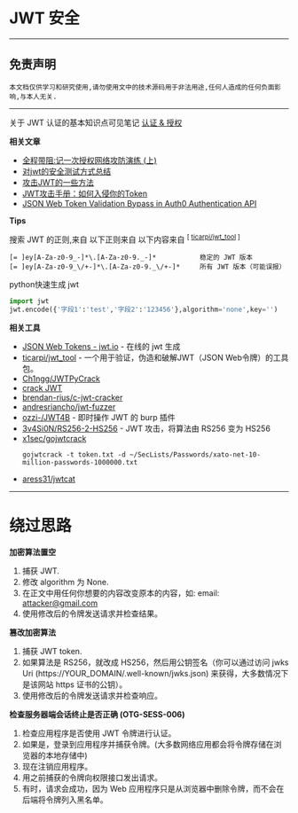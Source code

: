 # JWT 安全

---

## 免责声明

`本文档仅供学习和研究使用,请勿使用文中的技术源码用于非法用途,任何人造成的任何负面影响,与本人无关.`

---

关于 JWT 认证的基本知识点可见笔记 [认证 & 授权](../../../../Develop/Web/笔记/认证&授权.md#JWT)

**相关文章**
- [全程带阻:记一次授权网络攻防演练 (上) ](https://www.freebuf.com/vuls/211842.html)
- [对jwt的安全测试方式总结](https://saucer-man.com/information_security/377.html)
- [攻击JWT的一些方法 ](https://xz.aliyun.com/t/6776)
- [JWT攻击手册：如何入侵你的Token](https://mp.weixin.qq.com/s/x43D718Tw3LZ4QGFxjLjuw)
- [JSON Web Token Validation Bypass in Auth0 Authentication API](https://insomniasec.com/blog/auth0-jwt-validation-bypass)

**Tips**

搜索 JWT 的正则,来自 以下正则来自 以下内容来自 <sup>[ [ticarpi/jwt_tool](https://github.com/ticarpi/jwt_tool#tips) ]</sup>
```re
[= ]ey[A-Za-z0-9_-]*\.[A-Za-z0-9._-]*           稳定的 JWT 版本
[= ]ey[A-Za-z0-9_\/+-]*\.[A-Za-z0-9._\/+-]*     所有 JWT 版本（可能误报）
```
python快速生成 jwt
```python
import jwt
jwt.encode({'字段1':'test','字段2':'123456'},algorithm='none',key='')
```

**相关工具**
- [JSON Web Tokens - jwt.io](https://jwt.io/) - 在线的 jwt 生成
- [ticarpi/jwt_tool](https://github.com/ticarpi/jwt_tool) - 一个用于验证，伪造和破解JWT（JSON Web令牌）的工具包。
- [Ch1ngg/JWTPyCrack](https://github.com/Ch1ngg/JWTPyCrack)
- [crack JWT](https://pastebin.com/tv99bTNg)
- [brendan-rius/c-jwt-cracker](https://github.com/brendan-rius/c-jwt-cracker)
- [andresriancho/jwt-fuzzer](https://github.com/andresriancho/jwt-fuzzer)
- [ozzi-/JWT4B](https://github.com/ozzi-/JWT4B) - 即时操作 JWT 的 burp 插件
- [3v4Si0N/RS256-2-HS256](https://github.com/3v4Si0N/RS256-2-HS256) - JWT 攻击，将算法由 RS256 变为 HS256
- [x1sec/gojwtcrack](https://github.com/x1sec/gojwtcrack)
    ```
    gojwtcrack -t token.txt -d ~/SecLists/Passwords/xato-net-10-million-passwords-1000000.txt
    ```
- [aress31/jwtcat](https://github.com/aress31/jwtcat)

---

# 绕过思路

**加密算法置空**
1. 捕获 JWT.
2. 修改 algorithm 为 None.
3. 在正⽂中⽤任何你想要的内容改变原本的内容，如: email: attacker@gmail.com
4. 使⽤修改后的令牌发送请求并检查结果。

**篡改加密算法**
1. 捕获 JWT token.
2. 如果算法是 RS256，就改成 HS256，然后⽤公钥签名（你可以通过访问 jwks Uri (https://YOUR_DOMAIN/.well-known/jwks.json) 来获得，⼤多数情况下是该网站 https 证书的公钥）。
3. 使⽤修改后的令牌发送请求并检查响应。

**检查服务器端会话终⽌是否正确 (OTG-SESS-006)**
1. 检查应用程序是否使用 JWT 令牌进行认证。
2. 如果是，登录到应用程序并捕获令牌。(⼤多数网络应⽤都会将令牌存储在浏览器的本地存储中)
3. 现在注销应用程序。
4. 用之前捕获的令牌向权限接口发出请求。
5. 有时，请求会成功，因为 Web 应用程序只是从浏览器中删除令牌，而不会在后端将令牌列⼊黑名单。
